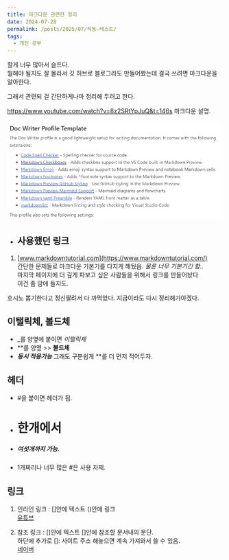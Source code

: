 ```yaml
---
title: 마크다운 관련한 정리
date: 2024-07-28
permalink: /posts/2025/07/작동-테스트/
tags:
  - 개인 공부
---
```

할게 너무 많아서 슬프다.   
뭘해야 될지도 잘 몰라서 깃 허브로 블로그라도 만들어봤는데 결국 쓰려면 마크다운을 알아한다.

그래서  관련되 걸 간단하게나마 정리해 두려고 한다.

https://www.youtube.com/watch?v=8z2SRtYpJuQ&t=146s
마크다운 설명.

![익스텐션들](/postPic/24-08-05/image.png)

* ## 사용했던 링크
 1. [www.markdowntutorial.com](https://www.markdowntutorial.com/)  
  간단한 문제들로 마크다운 기본기를 다지게 해뒀음. _물론 너무 기본기긴 함_..  
  마지막 페이지에 더 깊게 파보고 싶은 사람들을 위해서 링크를 만들어놨다  
  이건 좀 맘에 들지도.

호시노 뽑기한다고 정신팔려서 다 까먹었다. 지금이라도 다시 정리해가야겠다.

## 이탤릭체, 볼드체
 * _를 양옆에 붙이면 _이탤릭체_
 * **를 양옆 >> **볼드체**
 * **_동시 적용가능_** 그래도 구분쉽게 **를 더 먼저 적어두자.  

## 헤더
 * #을 붙이면 헤더가 됨.
 * # 한개에서  
 * ##### 여섯개까지 가능. 
 * 1개짜리나 너무 많은 #은 사용 자제.

## 링크
 1. 인라인 링크 : []안에 텍스트 ()안에 링크  
  [유튜브](www.youtube.com)
 
 2. 참조 링크 : []안에 텍스트 []안에 참조할 문서내의 문단.  
 하단에 추가로 []: 사이트 주소 해놓으면 계속 가져와서 쓸 수 있음.    
 [네이버][네이버 포털]

 [네이버 포털]: www.naver.com
  


